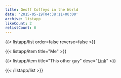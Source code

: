 ```yaml
---
title: Geoff Coffeys in the World
date: '2015-05-19T04:38:11+00:00'
archive: listapp
likeCount: 2
relistCount: 0
---
```



{{< listapp/list order=false reverse=false >}}

   {{< listapp/item title="Me" >}}

   {{< listapp/item title="This other guy"
      desc="[Link](http://bit.ly/1JuXVTY)" >}}

{{< /listapp/list >}}
